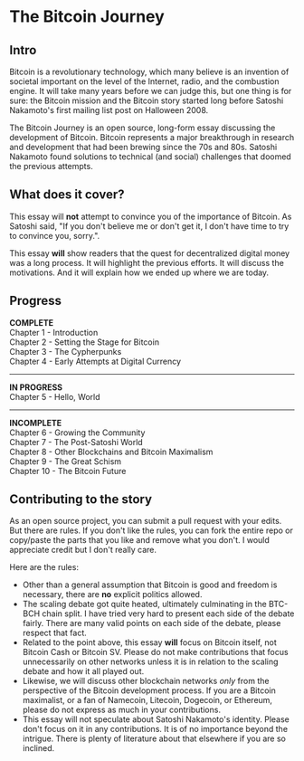 # The Bitcoin Journey

## Intro

Bitcoin is a revolutionary technology, which many believe is an invention of societal important on the level of the Internet, radio, and the combustion engine. It will take many years before we can judge this, but one thing is for sure: the Bitcoin mission and the Bitcoin story started long before Satoshi Nakamoto's first mailing list post on Halloween 2008.

The Bitcoin Journey is an open source, long-form essay discussing the development of Bitcoin. Bitcoin represents a major breakthrough in research and development that had been brewing since the 70s and 80s. Satoshi Nakamoto found solutions to technical (and social) challenges that doomed the previous attempts.

## What does it cover?

This essay will **not** attempt to convince you of the importance of Bitcoin. As Satoshi said, "If you don't believe me or don't get it, I don't have time to try to convince you, sorry.".

This essay **will** show readers that the quest for decentralized digital money was a long process. It will highlight the previous efforts. It will discuss the motivations. And it will explain how we ended up where we are today.

## Progress

**COMPLETE**  
Chapter 1 - Introduction  
Chapter 2 - Setting the Stage for Bitcoin  
Chapter 3 - The Cypherpunks  
Chapter 4 - Early Attempts at Digital Currency  
___
**IN PROGRESS**  
Chapter 5 - Hello, World 
___ 
**INCOMPLETE**  
Chapter 6 - Growing the Community  
Chapter 7 - The Post-Satoshi World  
Chapter 8 - Other Blockchains and Bitcoin Maximalism  
Chapter 9 - The Great Schism  
Chapter 10 - The Bitcoin Future 

## Contributing to the story

As an open source project, you can submit a pull request with your edits. But there are rules. If you don't like the rules, you can fork the entire repo or copy/paste the parts that you like and remove what you don't. I would appreciate credit but I don't really care.

Here are the rules:  
- Other than a general assumption that Bitcoin is good and freedom is necessary, there are **no** explicit politics allowed.
- The scaling debate got quite heated, ultimately culminating in the BTC-BCH chain split. I have tried very hard to present each side of the debate fairly. There are many valid points on each side of the debate, please respect that fact.
- Related to the point above, this essay **will** focus on Bitcoin itself, not Bitcoin Cash or Bitcoin SV. Please do not make contributions that focus unnecessarily on other networks unless it is in relation to the scaling debate and how it all played out.
- Likewise, we will discuss other blockchain networks _only_ from the perspective of the Bitcoin development process. If you are a Bitcoin maximalist, or a fan of Namecoin, Litecoin, Dogecoin, or Ethereum, please do not express as much in your contributions.
- This essay will not speculate about Satoshi Nakamoto's identity. Please don't focus on it in any contributions. It is of no importance beyond the intrigue. There is plenty of literature about that elsewhere if you are so inclined.
